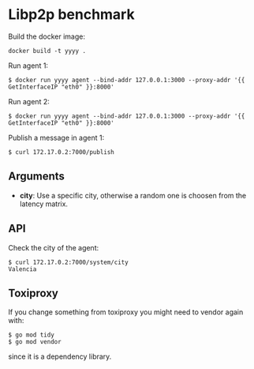 
# Libp2p benchmark

Build the docker image:

```
docker build -t yyyy .
```

Run agent 1:

```
$ docker run yyyy agent --bind-addr 127.0.0.1:3000 --proxy-addr '{{ GetInterfaceIP "eth0" }}:8000'
```

Run agent 2:

```
$ docker run yyyy agent --bind-addr 127.0.0.1:3000 --proxy-addr '{{ GetInterfaceIP "eth0" }}:8000'
```

Publish a message in agent 1:

```
$ curl 172.17.0.2:7000/publish
```

## Arguments

- **city**: Use a specific city, otherwise a random one is choosen from the latency matrix.

## API

Check the city of the agent:

```
$ curl 172.17.0.2:7000/system/city
Valencia
```

## Toxiproxy

If you change something from toxiproxy you might need to vendor again with:

```
$ go mod tidy
$ go mod vendor
```

since it is a dependency library.
